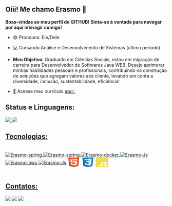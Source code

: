 ## Oiii! Me chamo Erasmo  👋

**Boas-vindas ao meu perfil do GITHUB!** 
**Sinta-se à vontade para navegar por aqui interagir comigo!**

-  😄 Pronouns: Ele/Dele

-  💻  Cursando Análise e Desenvolvimento de Sistemas (último período)

- **Meu Objetivo**: Graduado em Ciências Sociais, estou em migração de carreira para Desenvolvedor de Softwares Java WEB. Desejo aprimorar minhas habilidades pessoais e profissionais, contribuindo na construção de soluções que agregam valores aos cliente, levando em conta a diversidade, inclusão, sustentabilidade, eficiência!  

- 📃 Acesse meu currículo  <a href="https://github.com/erasmobezerra/erasmobezerra/blob/master/curriculo_javaweb.pdf">  aqui </a>.


## Status e Linguagens:  

<div>
  <a href="https://github.com/erasmobezerra">
  <img height="180em" src="https://github-readme-stats.vercel.app/api?username=erasmobezerra&show_icons=true&theme=radical&include_all_commits=true&count_private=true"/>
  <img height="180em" src="https://github-readme-stats.vercel.app/api/top-langs/?username=erasmobezerra&layout=compact&langs_count=7&theme=radical"/>
</div>

  
## Tecnologias:
  
<div style="display: inline_block"><br>
  <img align="center" alt="Erasmo-spring" height="30" width="30" src="https://cdn-icons-png.flaticon.com/512/226/226777.png">
  <img align="center" alt="Erasmo-spring" height="30" width="30" src="https://devkico.itexto.com.br/wp-content/uploads/2014/08/spring-boot-project-logo.png">
  <img align="center" alt="Erasmo-docker" height="30" width="30" src="https://cdn-icons-png.flaticon.com/512/919/919853.png">
  <img align="center" alt="Erasmo-Js" height="30" width="30" src="https://d1yjjnpx0p53s8.cloudfront.net/styles/logo-thumbnail/s3/102017/logo_0.png?17TK91b1B6OvV2MFrCLfukw1c8oEaNr6&itok=vsanFiUj">
 
  <img align="center" alt="Erasmo-aws" height="30" width="30" src="https://cdn-icons-png.flaticon.com/512/919/919836.png">
  <img align="center" alt="Erasmo-Js" height="30" width="30" src="https://cdn-icons-png.flaticon.com/512/5968/5968342.png">
  
<!--   <img align="center" alt="Erasmo-Js" height="30" width="30" src="https://cdn.icon-icons.com/icons2/2107/PNG/512/file_type_angular_icon_130754.png">       -->
  <img align="center" alt="Erasmo-HTML" height="30" width="40" src="https://raw.githubusercontent.com/devicons/devicon/master/icons/html5/html5-original.svg">
  <img align="center" alt="Erasmo-CSS" height="30" width="40" src="https://raw.githubusercontent.com/devicons/devicon/master/icons/css3/css3-original.svg">  
  <img align="center" alt="Erasmo-Js" height="30" width="40" src="https://raw.githubusercontent.com/devicons/devicon/master/icons/javascript/javascript-plain.svg">
<!--   <img align="center" alt="Erasmo-Ts" height="30" width="40" src="https://raw.githubusercontent.com/devicons/devicon/master/icons/typescript/typescript-plain.svg">  -->
  
</div>

<br>
  
## Contatos: 

<div> 
<a href = "mailto:hyerasmo.ads.tech@gmail.com"><img src="https://img.shields.io/badge/Gmail-D14836?style=for-the-badge&logo=gmail&logoColor=white" target="_blank"></a>
<a href="https://www.linkedin.com/in/erasmo-bezerra-6751121b1" target="_blank"><img src="https://img.shields.io/badge/-LinkedIn-%230077B5?style=for-the-badge&logo=linkedin&logoColor=white" target="_blank"></a>
<a href="https://api.whatsapp.com/send?phone=5527997512017&text=" target="_blank"><img src="https://img.shields.io/badge/WhatsApp-25D366?style=for-the-badge&logo=whatsapp&logoColor=white" target="_blank"></a>  
</div>

